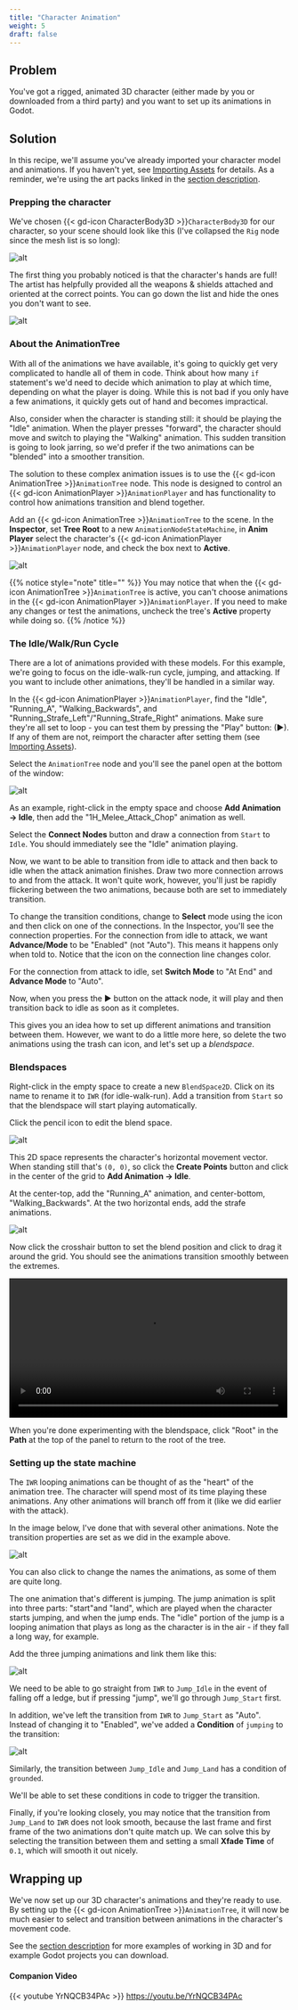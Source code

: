 ```yaml
---
title: "Character Animation"
weight: 5
draft: false
---
```


## Problem

You've got a rigged, animated 3D character (either made by you or downloaded from a third party) and you want to set up its animations in Godot.

## Solution

In this recipe, we'll assume you've already imported your character model and animations. If you haven't yet, see [Importing Assets](/4.x/3d/assets/importing_assets/) for details. As a reminder, we're using the art packs linked in the [section description](/godot_recipes/4.x/3d/assets/).

### Prepping the character

We've chosen {{< gd-icon CharacterBody3D >}}`CharacterBody3D` for our character, so your scene should look like this (I've collapsed the `Rig` node since the mesh list is so long):

![alt](/godot_recipes/4.x/img/3dcharacter_imported_scene.png)

The first thing you probably noticed is that the character's hands are full! The artist has helpfully provided all the weapons & shields attached and oriented at the correct points. You can go down the list and hide the ones you don't want to see.

![alt](/godot_recipes/4.x/img/3dcharacter_default_pose.png)

### About the AnimationTree

With all of the animations we have available, it's going to quickly get very complicated to handle all of them in code. Think about how many `if` statement's we'd need to decide which animation to play at which time, depending on what the player is doing. While this is not bad if you only have a few animations, it quickly gets out of hand and becomes impractical.

Also, consider when the character is standing still: it should be playing the "Idle" animation. When the player presses "forward", the character should move and switch to playing the "Walking" animation. This sudden transition is going to look jarring, so we'd prefer if the two animations can be "blended" into a smoother transition.

The solution to these complex animation issues is to use the {{< gd-icon AnimationTree >}}`AnimationTree` node. This node is designed to control an {{< gd-icon AnimationPlayer >}}`AnimationPlayer` and has functionality to control how animations transition and blend together.

Add an {{< gd-icon AnimationTree >}}`AnimationTree` to the scene. In the **Inspector**, set **Tree Root** to a new `AnimationNodeStateMachine`, in **Anim Player** select the character's {{< gd-icon AnimationPlayer >}}`AnimationPlayer` node, and check the box next to **Active**.

![alt](/godot_recipes/4.x/img/animtree_settings.png)

{{% notice style="note" title="" %}}
You may notice that when the {{< gd-icon AnimationTree >}}`AnimationTree` is active, you can't choose animations in the {{< gd-icon AnimationPlayer >}}`AnimationPlayer`. If you need to make any changes or test the animations, uncheck the tree's **Active** property while doing so.
{{% /notice %}}

### The Idle/Walk/Run Cycle

There are a lot of animations provided with these models. For this example, we're going to focus on the idle-walk-run cycle, jumping, and attacking. If you want to include other animations, they'll be handled in a similar way.

In the {{< gd-icon AnimationPlayer >}}`AnimationPlayer`, find the "Idle", "Running_A", "Walking_Backwards", and "Running_Strafe_Left"/"Running_Strafe_Right" animations. Make sure they're all set to loop - you can test them by pressing the "Play" button: (▶). If any of them are not, reimport the character after setting them (see [Importing Assets](/4.x/3d/assets/importing_assets/)).

Select the `AnimationTree` node and you'll see the panel open at the bottom of the window:

![alt](/godot_recipes/4.x/img/animtree_empty.png)

As an example, right-click in the empty space and choose **Add Animation → Idle**, then add the "1H_Melee_Attack_Chop" animation as well.

Select the **Connect Nodes** button and draw a connection from `Start` to `Idle`. You should immediately see the "Idle" animation playing.

Now, we want to be able to transition from idle to attack and then back to idle when the attack animation finishes. Draw two more connection arrows to and from the attack. It won't quite work, however, you'll just be rapidly flickering between the two animations, because both are set to immediately transition.

To change the transition conditions, change to **Select** mode using the icon and then click on one of the connections. In the Inspector, you'll see the connection properties. For the connection from idle to attack, we want **Advance/Mode** to be "Enabled" (not "Auto"). This means it happens only when told to. Notice that the icon on the connection line changes color.

For the connection from attack to idle, set **Switch Mode** to "At End" and **Advance Mode** to "Auto".

Now, when you press the ▶ button on the attack node, it will play and then transition back to idle as soon as it completes.

This gives you an idea how to set up different animations and transition between them. However, we want to do a little more here, so delete the two animations using the trash can icon, and let's set up a *blendspace*.

### Blendspaces

Right-click in the empty space to create a new `BlendSpace2D`. Click on its name to rename it to `IWR` (for idle-walk-run). Add a transition from `Start` so that the blendspace will start playing automatically.

Click the pencil icon to edit the blend space.

![alt](/godot_recipes/4.x/img/blendspace_empty.png)

This 2D space represents the character's horizontal movement vector. When standing still that's `(0, 0)`, so click the **Create Points** button and click in the center of the grid to **Add Animation → Idle**.

At the center-top, add the "Running_A" animation, and center-bottom, "Walking_Backwards". At the two horizontal ends, add the strafe animations.

![alt](/godot_recipes/4.x/img/blendspace_complete.png)

Now click the crosshair button to set the blend position and click to drag it around the grid. You should see the animations transition smoothly between the extremes.

<video width="500" controls src="/godot_recipes/4.x/img/blendtree_testing.webm"></video>

When you're done experimenting with the blendspace, click "Root" in the **Path** at the top of the panel to return to the root of the tree.

### Setting up the state machine

The `IWR` looping animations can be thought of as the "heart" of the animation tree. The character will spend most of its time playing these animations. Any other animations will branch off from it (like we did earlier with the attack).

In the image below, I've done that with several other animations. Note the transition properties are set as we did in the example above.

![alt](/godot_recipes/4.x/img/anim_tree_tree.png)

You can also click to change the names the animations, as some of them are quite long.

The one animation that's different is jumping. The jump animation is split into three parts: "start"and "land", which are played when the character starts jumping, and when the jump ends. The "idle" portion of the jump is a looping animation that plays as long as the character is in the air - if they fall a long way, for example.

Add the three jumping animations and link them like this:

![alt](/godot_recipes/4.x/img/anim_tree_jumping.png)

We need to be able to go straight from `IWR` to `Jump_Idle` in the event of falling off a ledge, but if pressing "jump", we'll go through `Jump_Start` first.

In addition, we've left the transition from `IWR` to `Jump_Start` as "Auto". Instead of changing it to "Enabled", we've added a **Condition** of `jumping` to the transition:

![alt](/godot_recipes/4.x/img/animtree_condition.png)

Similarly, the transition between `Jump_Idle` and `Jump_Land` has a condition of `grounded`.

We'll be able to set these conditions in code to trigger the transition.

Finally, if you're looking closely, you may notice that the transition from `Jump_Land` to `IWR` does not look smooth, because the last frame and first frame of the two animations don't quite match up. We can solve this by selecting the transition between them and setting a small **Xfade Time** of `0.1`, which will smooth it out nicely.

## Wrapping up

We've now set up our 3D character's animations and they're ready to use. By setting up the {{< gd-icon AnimationTree >}}`AnimationTree`, it will now be much easier to select and transition between animations in the character's movement code.

See the [section description](/godot_recipes/4.x/3d/assets/) for more examples of working in 3D and for example Godot projects you can download.

#### Companion Video

{{< youtube YrNQCB34PAc >}}
https://youtu.be/YrNQCB34PAc